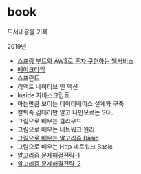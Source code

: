 # book
도서내용을 기록

2019년 
- [스프링 부트와 AWS로 혼자 구현하는 웹서비스](https://github.com/bluewow/book/tree/master/SpringBootWithAWS)
- [메이크타임](https://www.notion.so/456b55467208400d8d886a91e73ac0c4)
- 스프린트 
- 리액트 네이티브 인 액션
- Inside 자바스크립트
- 아는만큼 보이는 데이터베이스 설계와 구축
- 칼퇴족 김대리만 알고 나만모르는 SQL
- 그림으로 배우는 클라우드
- 그림으로 배우는 네트워크 원리
- [그림으로 배우는 알고리즘 Basic](https://www.notion.so/6971de8d1d1a4e78a559858858881fe9)
- 그림으로 배우는 Http 네트워크 Basic
- [알고리즘 문제해결전략-1](https://www.notion.so/128a2f53b315408ebc7357ccd5ebc73d)
- [알고리즘 문제해결전략-2](https://www.notion.so/bluewow/2-4749ffdbc3ca4604864326f739f8916d)
<!--stackedit_data:
eyJoaXN0b3J5IjpbLTEyMTU5NDQzMDNdfQ==
-->

